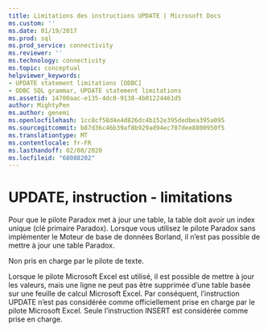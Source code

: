 ```yaml
---
title: Limitations des instructions UPDATE | Microsoft Docs
ms.custom: ''
ms.date: 01/19/2017
ms.prod: sql
ms.prod_service: connectivity
ms.reviewer: ''
ms.technology: connectivity
ms.topic: conceptual
helpviewer_keywords:
- UPDATE statement limitations [ODBC]
- ODBC SQL grammar, UPDATE statement limitations
ms.assetid: 14700aac-e135-4dc0-9138-4b01224461d5
author: MightyPen
ms.author: genemi
ms.openlocfilehash: 1cc8cf58d4e4d826dc4b152e395dedbea395a095
ms.sourcegitcommit: b87d36c46b39af8b929ad94ec707dee8800950f5
ms.translationtype: MT
ms.contentlocale: fr-FR
ms.lasthandoff: 02/08/2020
ms.locfileid: "68088202"
---
```

# <a name="update-statement-limitations"></a>UPDATE, instruction - limitations
Pour que le pilote Paradox met à jour une table, la table doit avoir un index unique (clé primaire Paradox). Lorsque vous utilisez le pilote Paradox sans implémenter le Moteur de base de données Borland, il n’est pas possible de mettre à jour une table Paradox.  
  
 Non pris en charge par le pilote de texte.  
  
 Lorsque le pilote Microsoft Excel est utilisé, il est possible de mettre à jour les valeurs, mais une ligne ne peut pas être supprimée d’une table basée sur une feuille de calcul Microsoft Excel. Par conséquent, l’instruction UPDATE n’est pas considérée comme officiellement prise en charge par le pilote Microsoft Excel. Seule l’instruction INSERT est considérée comme prise en charge.
